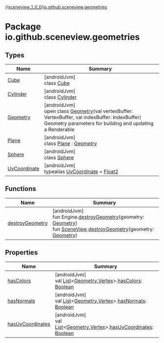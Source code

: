 //[sceneview_1_0_0](../../index.md)/[io.github.sceneview.geometries](index.md)

# Package io.github.sceneview.geometries

## Types

| Name | Summary |
|---|---|
| [Cube](-cube/index.md) | [androidJvm]<br>class [Cube](-cube/index.md) |
| [Cylinder](-cylinder/index.md) | [androidJvm]<br>class [Cylinder](-cylinder/index.md) |
| [Geometry](-geometry/index.md) | [androidJvm]<br>open class [Geometry](-geometry/index.md)(val vertexBuffer: VertexBuffer, val indexBuffer: IndexBuffer)<br>Geometry parameters for building and updating a Renderable |
| [Plane](-plane/index.md) | [androidJvm]<br>class [Plane](-plane/index.md) : [Geometry](-geometry/index.md) |
| [Sphere](-sphere/index.md) | [androidJvm]<br>class [Sphere](-sphere/index.md) |
| [UvCoordinate](index.md#661897273%2FClasslikes%2F-602047187) | [androidJvm]<br>typealias [UvCoordinate](index.md#661897273%2FClasslikes%2F-602047187) = [Float2](../../../sceneview/sceneview/dev.romainguy.kotlin.math/-float2/index.md) |

## Functions

| Name | Summary |
|---|---|
| [destroyGeometry](destroy-geometry.md) | [androidJvm]<br>fun Engine.[destroyGeometry](destroy-geometry.md)(geometry: [Geometry](-geometry/index.md))<br>fun [SceneView](../io.github.sceneview/-scene-view/index.md).[destroyGeometry](destroy-geometry.md)(geometry: [Geometry](-geometry/index.md)) |

## Properties

| Name | Summary |
|---|---|
| [hasColors](has-colors.md) | [androidJvm]<br>val [List](https://kotlinlang.org/api/latest/jvm/stdlib/kotlin.collections/-list/index.html)&lt;[Geometry.Vertex](-geometry/-vertex/index.md)&gt;.[hasColors](has-colors.md): [Boolean](https://kotlinlang.org/api/latest/jvm/stdlib/kotlin/-boolean/index.html) |
| [hasNormals](has-normals.md) | [androidJvm]<br>val [List](https://kotlinlang.org/api/latest/jvm/stdlib/kotlin.collections/-list/index.html)&lt;[Geometry.Vertex](-geometry/-vertex/index.md)&gt;.[hasNormals](has-normals.md): [Boolean](https://kotlinlang.org/api/latest/jvm/stdlib/kotlin/-boolean/index.html) |
| [hasUvCoordinates](has-uv-coordinates.md) | [androidJvm]<br>val [List](https://kotlinlang.org/api/latest/jvm/stdlib/kotlin.collections/-list/index.html)&lt;[Geometry.Vertex](-geometry/-vertex/index.md)&gt;.[hasUvCoordinates](has-uv-coordinates.md): [Boolean](https://kotlinlang.org/api/latest/jvm/stdlib/kotlin/-boolean/index.html) |
